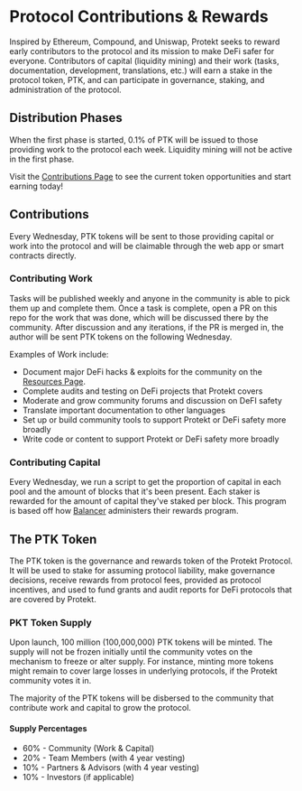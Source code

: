 # Protocol Contributions & Rewards
Inspired by Ethereum, Compound, and Uniswap, Protekt seeks to reward early contributors to the protocol and its mission to make DeFi safer for everyone. Contributors of capital (liquidity mining) and their work (tasks, documentation, development, translations, etc.) will earn a stake in the protocol token, PTK, and can participate in governance, staking, and administration of the protocol.

## Distribution Phases
When the first phase is started, 0.1% of PTK will be issued to those providing work to the protocol each week. Liquidity mining will not be active in the first phase.

Visit the [Contributions Page](/contributions.md) to see the current token opportunities and start earning today!

## Contributions
Every Wednesday, PTK tokens will be sent to those providing capital or work into the protocol and will be claimable through the web app or smart contracts directly.

### Contributing Work
Tasks will be published weekly and anyone in the community is able to pick them up and complete them. Once a task is complete, open a PR on this repo for the work that was done, which will be discussed there by the community. After discussion and any iterations, if the PR is merged in, the author will be sent PTK tokens on the following Wednesday.

Examples of Work include:
* Document major DeFi hacks & exploits for the community on the [Resources Page](/resources.md).
* Complete audits and testing on DeFi projects that Protekt covers
* Moderate and grow community forums and discussion on DeFI safety
* Translate important documentation to other languages 
* Set up or build community tools to support Protekt or DeFi safety more broadly
* Write code or content to support Protekt or DeFi safety more broadly

### Contributing Capital
Every Wednesday, we run a script to get the proportion of capital in each pool and the amount of blocks that it's been present. Each staker is rewarded for the amount of capital they've staked per block. This program is based off how [Balancer](https://balancer.finance/) administers their rewards program.

## The PTK Token
The PTK token is the governance and rewards token of the Protekt Protocol. It will be used to stake for assuming protocol liability, make governance decisions, receive rewards from protocol fees, provided as protocol incentives, and used to fund grants and audit reports for DeFi protocols that are covered by Protekt.

### PKT Token Supply
Upon launch, 100 million (100,000,000) PTK tokens will be minted. The supply will not be frozen initially until the community votes on the mechanism to freeze or alter supply. For instance, minting more tokens might remain to cover large losses in underlying protocols, if the Protekt community votes it in.

The majority of the PTK tokens will be disbersed to the community that contribute work and capital to grow the protocol.

#### Supply Percentages
* 60% - Community (Work & Capital)
* 20% - Team Members (with 4 year vesting)
* 10% - Partners & Advisors (with 4 year vesting)
* 10% - Investors (if applicable)

